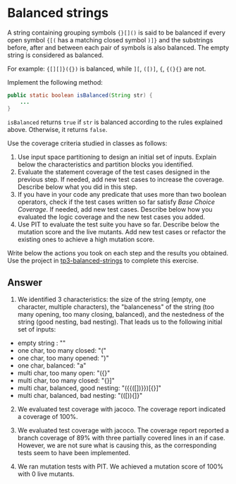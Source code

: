 # Balanced strings

A string containing grouping symbols `{}[]()` is said to be balanced if every open symbol `{[(` has a matching closed symbol `)]}` and the substrings before, after and between each pair of symbols is also balanced. The empty string is considered as balanced.

For example: `{[][]}({})` is balanced, while `][`, `([)]`, `{`, `{(}{}` are not.

Implement the following method:

```java
public static boolean isBalanced(String str) {
    ...
}
```

`isBalanced` returns `true` if `str` is balanced according to the rules explained above. Otherwise, it returns `false`.

Use the coverage criteria studied in classes as follows:

1. Use input space partitioning to design an initial set of inputs. Explain below the characteristics and partition blocks you identified.
2. Evaluate the statement coverage of the test cases designed in the previous step. If needed, add new test cases to increase the coverage. Describe below what you did in this step.
3. If you have in your code any predicate that uses more than two boolean operators, check if the test cases written so far satisfy *Base Choice Coverage*. If needed, add new test cases. Describe below how you evaluated the logic coverage and the new test cases you added.
4. Use PIT to evaluate the test suite you have so far. Describe below the mutation score and the live mutants. Add new test cases or refactor the existing ones to achieve a high mutation score.

Write below the actions you took on each step and the results you obtained.
Use the project in [tp3-balanced-strings](../code/tp3-balanced-strings) to complete this exercise.

## Answer

1. We identified 3 characteristics: the size of the string (empty, one character, multiple characters), the "balanceness" of the string (too many opening, too many closing, balanced), and the nestedness of the string (good nesting, bad nesting).
That leads us to the following initial set of inputs: 
- empty string : ""
- one char, too many closed: "("
- one char, too many opened: ")"
- one char, balanced: "a"
- multi char, too many open: "({}"
- multi char, too many closed: "{}]"
- multi char, balanced, good nesting: "({{([])}})[{}]"
- multi char, balanced, bad nesting: "(([)){]}"

2. We evaluated test coverage with jacoco. The coverage report indicated a coverage of 100%.

3. We evaluated test coverage with jacoco. The coverage report reported a branch coverage of 89% with three partially covered lines in an if case. However, we are not sure what is causing this, as the corresponding tests seem to have been implemented.

4. We ran mutation tests with PIT. We achieved a mutation score of 100% with 0 live mutants.